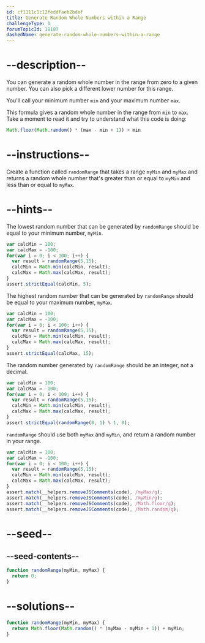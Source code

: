 ```yaml
---
id: cf1111c1c12feddfaeb2bdef
title: Generate Random Whole Numbers within a Range
challengeType: 1
forumTopicId: 18187
dashedName: generate-random-whole-numbers-within-a-range
---
```


# --description--

You can generate a random whole number in the range from zero to a given number. You can also pick a different lower number for this range.

You'll call your minimum number `min` and your maximum number `max`.

This formula gives a random whole number in the range from `min` to `max`. Take a moment to read it and try to understand what this code is doing:

```js
Math.floor(Math.random() * (max - min + 1)) + min
```

# --instructions--

Create a function called `randomRange` that takes a range `myMin` and `myMax` and returns a random whole number that's greater than or equal to `myMin` and less than or equal to `myMax`.

# --hints--

The lowest random number that can be generated by `randomRange` should be equal to your minimum number, `myMin`.

```js
var calcMin = 100;
var calcMax = -100;
for(var i = 0; i < 100; i++) {
  var result = randomRange(5,15);
  calcMin = Math.min(calcMin, result);
  calcMax = Math.max(calcMax, result);
}
assert.strictEqual(calcMin, 5);
```

The highest random number that can be generated by `randomRange` should be equal to your maximum number, `myMax`.

```js
var calcMin = 100;
var calcMax = -100;
for(var i = 0; i < 100; i++) {
  var result = randomRange(5,15);
  calcMin = Math.min(calcMin, result);
  calcMax = Math.max(calcMax, result);
}
assert.strictEqual(calcMax, 15);
```

The random number generated by `randomRange` should be an integer, not a decimal.

```js
var calcMin = 100;
var calcMax = -100;
for(var i = 0; i < 100; i++) {
  var result = randomRange(5,15);
  calcMin = Math.min(calcMin, result);
  calcMax = Math.max(calcMax, result);
}
assert.strictEqual(randomRange(0, 1) % 1, 0);
```

`randomRange` should use both `myMax` and `myMin`, and return a random number in your range.

```js
var calcMin = 100;
var calcMax = -100;
for(var i = 0; i < 100; i++) {
  var result = randomRange(5,15);
  calcMin = Math.min(calcMin, result);
  calcMax = Math.max(calcMax, result);
}
assert.match(__helpers.removeJSComments(code), /myMax/g);
assert.match(__helpers.removeJSComments(code), /myMin/g);
assert.match(__helpers.removeJSComments(code), /Math.floor/g);
assert.match(__helpers.removeJSComments(code), /Math.random/g);
```

# --seed--

## --seed-contents--

```js
function randomRange(myMin, myMax) {
  return 0;
}
```

# --solutions--

```js
function randomRange(myMin, myMax) {
  return Math.floor(Math.random() * (myMax - myMin + 1)) + myMin;
}
```
